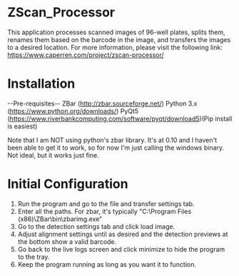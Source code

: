 # ZScan_Processor
This application processes scanned images of 96-well plates, splits them, renames them based on the barcode in the image, and transfers the images to a desired location. For more information, please visit the following link: https://www.caperren.com/project/zscan-processor/


# Installation
--Pre-requisites--
ZBar                              (http://zbar.sourceforge.net/)
Python 3.x                        (https://www.python.org/downloads/)
PyQt5                             (https://www.riverbankcomputing.com/software/pyqt/download5)(Pip install is easiest)

Note that I am NOT using python's zbar library. It's at 0.10 and I haven't been able to get it to work, so for now I'm just calling the windows binary. Not ideal, but it works just fine.

# Initial Configuration

1. Run the program and go to the file and transfer settings tab.
2. Enter all the paths. For zbar, it's typically "C:\Program Files (x86)\ZBar\bin\zbarimg.exe"
3. Go to the detection settings tab and click load image.
4. Adjust alignment settings until as desired and the detection previews at the bottom show a valid barcode.
5. Go back to the live logs screen and click minimize to hide the program to the tray.
6. Keep the program running as long as you want it to function.